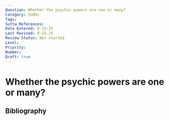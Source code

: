 ```yaml
---
Question: Whether the psychic powers are one or many?
Category: Iddhi
Tags: 
Sutta References: 
Date Entered: 9-13-25
Last Revised: 9-13-25
Review Status: Not started
Level: 
Priority: 
Number: 
Draft: true
---
```


# Whether the psychic powers are one or many?

## Bibliography

<!-- 

Notes:



-->
